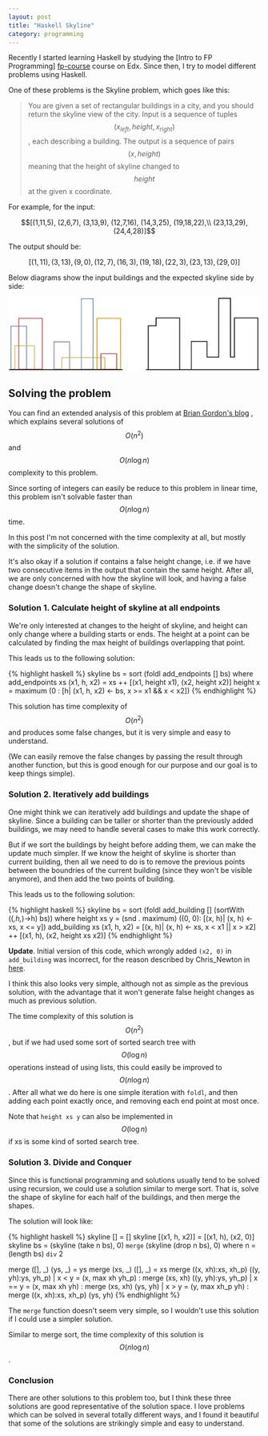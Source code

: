 ```yaml
---
layout: post
title: "Haskell Skyline"
category: programming
---
```


Recently I started learning Haskell by studying the [Intro to FP Programming]
[fp-course] course on Edx. Since then, I try to model different problems using
Haskell.

One of these problems is the Skyline problem, which goes like this:

> You are given a set of rectangular buildings in a city, and you should return
> the skyline view of the city. Input is a sequence of tuples $$(x_{left}, height,
> x_{right})$$, each describing a building. The output is a sequence of pairs
> $$(x, height)$$ meaning that the height of skyline changed to $$height$$ at
> the given x coordinate.

<!-- more -->

For example, for the input:

$$[(1,11,5), (2,6,7), (3,13,9), (12,7,16), (14,3,25), (19,18,22),\\
   (23,13,29), (24,4,28)]$$

The output should be:

$$[(1,11),(3,13),(9,0),(12,7),(16,3),(19,18),(22,3),(23,13),(29,0)]$$

Below diagrams show the input buildings and the expected skyline side by side:

   ![Skyline](/images/skyline.svg)


## Solving the problem

You can find an extended analysis of this problem at [Brian Gordon's blog][bgordon]
, which explains several solutions of $$O(n^2)$$ and $$O(n \log n)$$ complexity
to this problem.

Since sorting of integers can easily be reduce to this problem in linear time,
this problem isn't solvable faster than $$O(n \log n)$$ time.

In this post I'm not concerned with the time complexity at all, but mostly with
the simplicity of the solution.

It's also okay if a solution if contains a false height change, i.e. if we have
two consecutive items in the output that contain the same height. After all, we
are only concerned with how the skyline will look, and having a false change
doesn't change the shape of skyline.


### Solution 1. Calculate height of skyline at all endpoints

We're only interested at changes to the height of skyline, and height can only
change where a building starts or ends. The height at a point can be calculated
by finding the max height of buildings overlapping that point.

This leads us to the following solution:

{% highlight haskell %}
skyline bs = sort (foldl add_endpoints [] bs)
             where
                add_endpoints xs (x1, h, x2) =
                  xs ++ [(x1, height x1), (x2, height x2)]
                height x =
                  maximum (0 : [h| (x1, h, x2) <- bs, x >= x1 && x < x2])
{% endhighlight %}

This solution has time complexity of $$O(n^2)$$ and produces some false changes,
but it is very simple and easy to understand.

(We can easily remove the false changes by passing the result through another
function, but this is good enough for our purpose and our goal is to keep things
simple).


### Solution 2. Iteratively add buildings

One might think we can iteratively add buildings and update the shape of skyline.
Since a building can be taller or shorter than the previously added buildings, we
may need to handle several cases to make this work correctly.

But if we sort the buildings by height before adding them, we can make the update
much simpler. If we know the height of skyline is shorter than current building,
then all we need to do is to remove the previous points between the boundries of
the current building (since they won't be visible anymore), and then add the two
points of building.

This leads us to the following solution:

{% highlight haskell %}
skyline bs = sort (foldl add_building [] (sortWith (\(_,h,_)->h) bs))
             where
                height xs y =
                  (snd . maximum) ((0, 0): [(x, h)| (x, h) <- xs, x <= y])
                add_building xs (x1, h, x2) =
                  [(x, h)| (x, h) <- xs, x < x1 || x > x2] ++
                  [(x1, h), (x2, height xs x2)]
{% endhighlight %}

**Update**. Initial version of this code, which wrongly added ```(x2, 0)```
in ```add_building``` was incorrect, for the reason described by Chris_Newton
in [here](https://news.ycombinator.com/item?id=10723920).

I think this also looks very simple, although not as simple as the previous
solution, with the advantage that it won't generate false height changes as
much as previous solution.

The time complexity of this solution is $$O(n^2)$$, but if we had used some sort
of sorted search tree with $$O(\log n)$$ operations instead of using lists,
this could easily be improved to $$O(n \log n)$$. After all what we do here is one
simple iteration with ```foldl```, and then adding each point exactly once, and
removing each end point at most once.

Note that ```height xs y``` can also be implemented in $$O(\log n)$$ if xs is
some kind of sorted search tree.


### Solution 3. Divide and Conquer

Since this is functional programming and solutions usually tend to be solved using
recursion, we could use a solution similar to merge sort. That is, solve the shape
of skyline for each half of the buildings, and then merge the shapes.

The solution will look like:

{% highlight haskell %}
skyline [] = []
skyline [(x1, h, x2)] = [(x1, h), (x2, 0)]
skyline bs = (skyline (take n bs), 0) `merge` (skyline (drop n bs), 0)
              where n = (length bs) `div` 2

merge ([], _) (ys, _) = ys
merge (xs, _) ([], _) = xs
merge ((x, xh):xs, xh_p) ((y, yh):ys, yh_p)
  | x < y  = (x, max xh   yh_p) : merge (xs, xh)           ((y, yh):ys, yh_p)
  | x == y = (x, max xh   yh)   : merge (xs, xh)           (ys, yh)
  | x > y  = (y, max xh_p yh)   : merge ((x, xh):xs, xh_p) (ys, yh)
{% endhighlight %}

The ```merge``` function doesn't seem very simple, so I wouldn't use this solution
if I could use a simpler solution.

Similar to merge sort, the time complexity of this solution is $$O(n \log n)$$.


### Conclusion

There are other solutions to this problem too, but I think these three solutions
are good representative of the solution space. I love problems which can be solved
in several totally different ways, and I found it beautiful that some of the
solutions are strikingly simple and easy to understand.


[fp-course]: https://www.edx.org/course/introduction-functional-programming-delftx-fp101x-0
[bgordon]: https://briangordon.github.io/2014/08/the-skyline-problem.html
